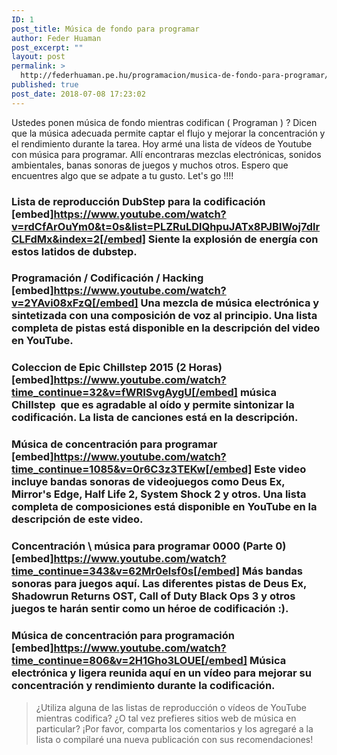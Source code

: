 ```yaml
---
ID: 1
post_title: Música de fondo para programar
author: Feder Huaman
post_excerpt: ""
layout: post
permalink: >
  http://federhuaman.pe.hu/programacion/musica-de-fondo-para-programar/
published: true
post_date: 2018-07-08 17:23:02
---
```

Ustedes ponen música de fondo mientras codifican ( Programan ) ? Dicen que la música adecuada permite captar el flujo y mejorar la concentración y el rendimiento durante la tarea. Hoy armé una lista de vídeos de Youtube con música para programar. Allí encontraras mezclas electrónicas, sonidos ambientales, banas sonoras de juegos y muchos otros. Espero que encuentres algo que se adpate a tu gusto. Let's go !!!! 
### Lista de reproducción DubStep para la codificación [embed]https://www.youtube.com/watch?v=rdCfArOuYm0&t=0s&list=PLZRuLDlQhpuJATx8PJBIWoj7dlrCLFdMx&index=2[/embed] Siente la explosión de energía con estos latidos de dubstep. 

### Programación / Codificación / Hacking [embed]https://www.youtube.com/watch?v=2YAvi08xFzQ[/embed] Una mezcla de música electrónica y sintetizada con una composición de voz al principio. Una lista completa de pistas está disponible en la descripción del video en YouTube. 

### Coleccion de Epic Chillstep 2015 (2 Horas) [embed]https://www.youtube.com/watch?time_continue=32&v=fWRISvgAygU[/embed] música Chillstep  que es agradable al oído y permite sintonizar la codificación. La lista de canciones está en la descripción. 

### Música de concentración para programar [embed]https://www.youtube.com/watch?time_continue=1085&v=0r6C3z3TEKw[/embed] Este video incluye bandas sonoras de videojuegos como Deus Ex, Mirror's Edge, Half Life 2, System Shock 2 y otros. Una lista completa de composiciones está disponible en YouTube en la descripción de este video. 

### Concentración \ música para programar 0000 (Parte 0) [embed]https://www.youtube.com/watch?time_continue=343&v=62Mr0elsf0s[/embed] Más bandas sonoras para juegos aquí. Las diferentes pistas de Deus Ex, Shadowrun Returns OST, Call of Duty Black Ops 3 y otros juegos te harán sentir como un héroe de codificación :). 

### Música de concentración para programación [embed]https://www.youtube.com/watch?time_continue=806&v=2H1Gho3LOUE[/embed] Música electrónica y ligera reunida aquí en un vídeo para mejorar su concentración y rendimiento durante la codificación. 

> ¿Utiliza alguna de las listas de reproducción o vídeos de YouTube mientras codifica? ¿O tal vez prefieres sitios web de música en particular? ¡Por favor, comparta los comentarios y los agregaré a la lista o compilaré una nueva publicación con sus recomendaciones!  